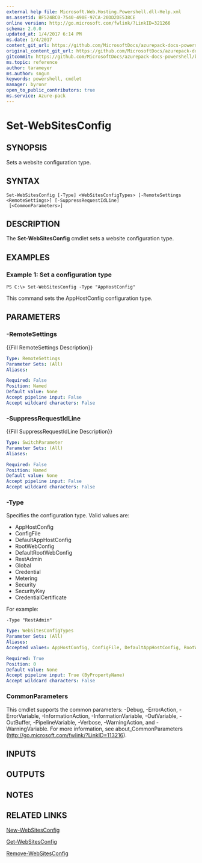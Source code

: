 ```yaml
---
external help file: Microsoft.Web.Hosting.Powershell.dll-Help.xml
ms.assetid: BF524BC0-7540-490E-97CA-20DD2DE538CE
online version: http://go.microsoft.com/fwlink/?LinkID=321266
schema: 2.0.0
updated_at: 1/4/2017 6:14 PM
ms.date: 1/4/2017
content_git_url: https://github.com/MicrosoftDocs/azurepack-docs-powershell/blob/live/AzurePack-cmdlets/Websites/v1.0/Set-WebSitesConfig.md
original_content_git_url: https://github.com/MicrosoftDocs/azurepack-docs-powershell/blob/live/AzurePack-cmdlets/Websites/v1.0/Set-WebSitesConfig.md
gitcommit: https://github.com/MicrosoftDocs/azurepack-docs-powershell/blob/34620cb46df1eb18f9e1c9a42639b53390ad35e3/AzurePack-cmdlets/Websites/v1.0/Set-WebSitesConfig.md
ms.topic: reference
author: tarameyer
ms.author: sngun
keywords: powershell, cmdlet
manager: byronr
open_to_public_contributors: true
ms.service: Azure-pack
---
```


# Set-WebSitesConfig

## SYNOPSIS
Sets a website configuration type.

## SYNTAX

```
Set-WebSitesConfig [-Type] <WebSitesConfigTypes> [-RemoteSettings <RemoteSettings>] [-SuppressRequestIdLine]
 [<CommonParameters>]
```

## DESCRIPTION
The **Set-WebSitesConfig** cmdlet sets a website configuration type.

## EXAMPLES

### Example 1: Set a configuration type
```
PS C:\> Set-WebSitesConfig -Type "AppHostConfig"
```

This command sets the AppHostConfig configuration type.

## PARAMETERS

### -RemoteSettings
{{Fill RemoteSettings Description}}

```yaml
Type: RemoteSettings
Parameter Sets: (All)
Aliases: 

Required: False
Position: Named
Default value: None
Accept pipeline input: False
Accept wildcard characters: False
```

### -SuppressRequestIdLine
{{Fill SuppressRequestIdLine Description}}

```yaml
Type: SwitchParameter
Parameter Sets: (All)
Aliases: 

Required: False
Position: Named
Default value: None
Accept pipeline input: False
Accept wildcard characters: False
```

### -Type
Specifies the configuration type.
Valid values are:

- AppHostConfig
- ConfigFile
- DefaultAppHostConfig
- RootWebConfig
- DefaultRootWebConfig
- RestAdmin
- Global
- Credential
- Metering
- Security
- SecurityKey
- CredentialCertificate

For example:

`-Type "RestAdmin"`

```yaml
Type: WebSitesConfigTypes
Parameter Sets: (All)
Aliases: 
Accepted values: AppHostConfig, ConfigFile, DefaultAppHostConfig, RootWebConfig, DefaultRootWebConfig, RestAdmin, Global, Credential, Metering, Security, SecurityKey, CentralCertificate

Required: True
Position: 0
Default value: None
Accept pipeline input: True (ByPropertyName)
Accept wildcard characters: False
```

### CommonParameters
This cmdlet supports the common parameters: -Debug, -ErrorAction, -ErrorVariable, -InformationAction, -InformationVariable, -OutVariable, -OutBuffer, -PipelineVariable, -Verbose, -WarningAction, and -WarningVariable. For more information, see about_CommonParameters (http://go.microsoft.com/fwlink/?LinkID=113216).

## INPUTS

## OUTPUTS

## NOTES

## RELATED LINKS

[New-WebSitesConfig](xref:Websites/v1.0/New-WebSitesConfig.md)

[Get-WebSitesConfig](xref:Websites/v1.0/Get-WebSitesConfig.md)

[Remove-WebSitesConfig](xref:Websites/v1.0/Remove-WebSitesConfig.md)


